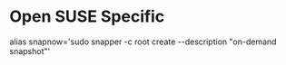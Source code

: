 # Open SUSE Specific

alias snapnow='sudo snapper -c root create --description "on-demand snapshot"'

